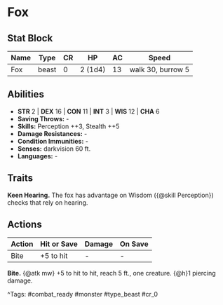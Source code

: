 # Fox

## Stat Block

| Name | Type | CR | HP | AC | Speed |
|------|------|----|----|----|-------|
| Fox | beast | 0 | 2 (1d4) | 13 | walk 30, burrow 5 |

## Abilities

- **STR** 2 | **DEX** 16 | **CON** 11 | **INT** 3 | **WIS** 12 | **CHA** 6
- **Saving Throws:** -  
- **Skills:** Perception ++3, Stealth ++5  
- **Damage Resistances:** -  
- **Condition Immunities:** -  
- **Senses:** darkvision 60 ft.  
- **Languages:** -

## Traits

**Keen Hearing.** The fox has advantage on Wisdom ({@skill Perception}) checks that rely on hearing.


## Actions

| Action | Hit or Save | Damage | On Save |
|--------|--------------|--------|----------|
| Bite | +5 to hit | - | - |

**Bite.** {@atk mw} +5 to hit to hit, reach 5 ft., one creature. {@h}1 piercing damage.


^Tags: #combat_ready #monster #type_beast #cr_0
